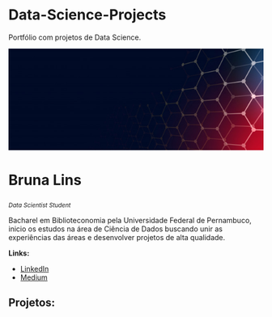 # Data-Science-Projects
Portfólio com projetos de Data Science.

<p align="left">
  <img src="https://github.com/bruna-lins/Data-Science-Projects/blob/main/banner.jpg?raw=true" >
</p>

# Bruna Lins
<sub>*Data Scientist Student* </sub>

Bacharel em Biblioteconomia pela Universidade Federal de Pernambuco, inicio os estudos na área de Ciência de Dados buscando unir as experiências das áreas e desenvolver projetos 
de alta qualidade.

**Links:**
* [LinkedIn](https://www.linkedin.com/in/brulins/)
* [Medium](https://medium.com/@brunacalipin)

## Projetos:
